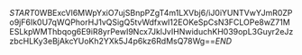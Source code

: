 $START$0WBExcVl6MWpYxiO7ujSBnpPZgT4m1LXVbj6/iJ0iYUNTVwYJmR0ZPo9jF6Ik0U7qWQPhorHJ1vQSigQ5tvWdfxwI12EOKeSpCsN3FCLOPe8wZ71MESLkpWMThbqog6E9iR8yrPewI9Ncx7JklJvIHNwiduchKH039opL3Guyr2eJzzbcHLKy3eBjAkcYUoKh2YXk5J4p6kz6RdMsQ78Wg==$END$
